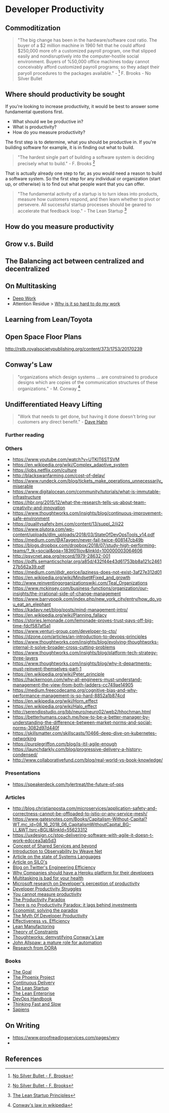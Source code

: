 # Developer Productivity

## Commoditization

> "The big change has been in the hardware/software cost ratio. The buyer of a $2 million machine in 1960 felt that he could afford $250,000 more ofr a customized payroll program, one that slipped easily and nondisruptively into the computer-hostile social environment. Buyers of %50,000 office machines today cannot conceivably afford customized payroll programs; so they adapt their paryoll procedures to the packages available." - [^2] F. Brooks - No Silver Bullet

## Where should productivity be sought

If you're looking to increase productivity, it would be best to answer some fundamental questions first.

* What should we be productive in?
* What is productivity?
* How do you measure productivity?

The first step is to determine, what you should be productive in.
If you're building software for example, it is in finding out what to build.

> "The hardest single part of building a software system is deciding precisely what to build." - F. Brooks [^2]

That is actually already one step to far, as you would need a reason to build a software system.
So the first step for any individual or organization (start up, or otherwise) is to find out what people want that you can offer.

> "The fundamental activity of a startup is to turn ideas into products, measure how customers respond, and then learn whether to pivot or persevere. All successful startup processes should be geared to accelerate that feedback loop." - The Lean Startup [^3]

## How do you measure productivity

## Grow v.s. Build


## The Balancing act between centralized and decentralized

## On Multitasking

* [Deep Work](https://www.amazon.com/Deep-Work-Focused-Success-Distracted/dp/1455586692)
* Attention Residue > [Why is it so hard to do my work](https://www.sciencedirect.com/science/article/pii/S0749597809000399)

## Learning from Lean/Toyota

## Open Space Floor Plans

http://rstb.royalsocietypublishing.org/content/373/1753/20170239

## Conway's Law

> "organizations which design systems ... are constrained to produce designs which are copies of the communication structures of these organizations." - M. Conway [^1]

## Undifferentiated Heavy Lifting

> "Work that needs to get done, but having it done doesn't bring our customers any direct benefit." - [Dave Hahn](https://www.youtube.com/watch?v=UTKIT6STSVM) 

### Further reading

### Others

* https://www.youtube.com/watch?v=UTKIT6STSVM
* https://en.wikipedia.org/wiki/Complex_adaptive_system
* https://jobs.netflix.com/culture
* http://blackswanfarming.com/cost-of-delay/
* https://www.rundeck.com/blog/tickets_make_operations_unnecessarily_miserable
* https://www.digitalocean.com/community/tutorials/what-is-immutable-infrastructure
* https://hbr.org/2015/12/what-the-research-tells-us-about-team-creativity-and-innovation
* https://www.thoughtworks.com/insights/blog/continuous-improvement-safe-environment
* https://qualitysafety.bmj.com/content/13/suppl_2/ii22
* https://www.plutora.com/wp-content/uploads/dlm_uploads/2018/03/StateOfDevOpsTools_v14.pdf
* https://medium.com/@ATavgen/never-fail-twice-608147cb49b
* https://blogs.dropbox.com/dropbox/2018/07/study-high-performing-teams/?_tk=social&oqa=183tl01liov&linkId=100000003064606
* http://psycnet.apa.org/record/1979-28632-001
* https://pdfs.semanticscholar.org/a85d/432f44e43d61753bb8a121c246127b562a39.pdf
* https://medium.com/@dr_eprice/laziness-does-not-exist-3af27e312d01
* https://en.wikipedia.org/wiki/Mindset#Fixed_and_growth
* http://www.reinventingorganizationswiki.com/Teal_Organizations
* https://www.mckinsey.com/business-functions/organization/our-insights/the-irrational-side-of-change-management
* https://www.barrypopik.com/index.php/new_york_city/entry/how_do_you_eat_an_elephant
* https://kadavy.net/blog/posts/mind-management-intro/
* https://en.wikipedia.org/wiki/Planning_fallacy
* https://stories.lemonade.com/lemonade-proves-trust-pays-off-big-time-fdcf587af5a1
* https://www.venturi-group.com/developer-to-cto/
* https://dzone.com/articles/an-introduction-to-devops-principles
* https://www.thoughtworks.com/insights/blog/evolving-thoughtworks-internal-it-solve-broader-cross-cutting-problems
* https://www.thoughtworks.com/insights/blog/platform-tech-strategy-three-layers
* https://www.thoughtworks.com/insights/blog/why-it-departments-must-reinvent-themselves-part-1
* https://en.wikipedia.org/wiki/Peter_principle
* https://hackernoon.com/why-all-engineers-must-understand-management-the-view-from-both-ladders-cc749ae14905
* https://medium.freecodecamp.org/cognitive-bias-and-why-performance-management-is-so-hard-8852a1b874cd
* https://en.wikipedia.org/wiki/Horn_effect
* https://en.wikipedia.org/wiki/Halo_effect
* http://serendipstudio.org/bb/neuro/neuro02/web2/hhochman.html
* https://betterhumans.coach.me/how-to-be-a-better-manager-by-understanding-the-difference-between-market-norms-and-social-norms-3082d97d440f
* https://skillsmatter.com/skillscasts/10466-deep-dive-on-kubernetes-networking
* https://purplegriffon.com/blog/is-itil-agile-enough
* https://launchdarkly.com/blog/progressive-delivery-a-history-condensed/
* http://www.collaborativefund.com/blog/real-world-vs-book-knowledge/

### Presentations

* https://speakerdeck.com/tylertreat/the-future-of-ops


### Articles

* http://blog.christianposta.com/microservices/application-safety-and-correctness-cannot-be-offloaded-to-istio-or-any-service-mesh/
* https://www.gatesnotes.com/Books/Capitalism-Without-Capital?WT.mc_id=08_16_2018_06_CapitalismWithoutCapital_BG-LI_&WT.tsrc=BGLI&linkId=55623312
* https://uxdesign.cc/stop-delivering-software-with-agile-it-doesn-t-work-edccea3ab5d3
* [Concept of Shared Services and beyond](https://medium.com/@mattklein123/the-human-scalability-of-devops-e36c37d3db6a)
* [Introduction to Observability by Weave Net](https://www.weave.works/technologies/monitoring-kubernetes-with-prometheus/#observability-vs-monitoring)
* [Article on the state of Systems Languages](https://blog.usejournal.com/systems-languages-an-experience-report-d008b2b12628)
* [Article on SILO's](https://www.rundeck.com/blog/whats-a-silo-and-why-they-ruin-everything)
* [Blog on Twitter's Engineering Efficiency](http://www.gigamonkeys.com/flowers/)
* [Why Companies should have a Heroku platform for their developers](https://medium.com/@anubhavmishra/why-all-companies-should-have-a-heroku-like-platform-for-their-developers-ee96a6fc6bc0)
* [Multitasking is bad for your health](http://time.com/4737286/multitasking-mental-health-stress-texting-depression/)
* [Microsoft research on Developer's perception of productivity](https://www.microsoft.com/en-us/research/publication/software-developers-perceptions-of-productivity/)
* [Developer Productivity Struggles](https://www.mongodb.com/blog/post/stack-overflow-and-mongodb-research-unveils-developer-productivity-struggles)
* [You cannot measure productivity](https://martinfowler.com/bliki/CannotMeasureProductivity.html)
* [The Productivity Paradox](https://en.wikipedia.org/wiki/Productivity_paradox)
* [There is no Productivity Paradox: it lags behind investments](https://cs.stanford.edu/people/eroberts/cs201/projects/productivity-paradox/lag.html)
* [Economist: solving the paradox](https://www.economist.com/node/375522)
* [The Myth Of Developer Productivity](https://dev9.com/blog-posts/2015/1/the-myth-of-developer-productivity)
* [Effectiveness vs. Efficiency](http://www.insightsquared.com/2013/08/effectiveness-vs-efficiency-whats-the-difference/)
* [Lean Manufactoring](https://en.wikipedia.org/wiki/Lean_manufacturing)
* [Theory of Constraints](https://en.wikipedia.org/wiki/Theory_of_constraints)
* [Thoughtworks: demystifying Conway's Law](https://www.thoughtworks.com/insights/blog/demystifying-conways-law)
* [John Allspaw: a mature role for automation](https://www.kitchensoap.com/2012/09/21/a-mature-role-for-automation-part-i/)
* [Research from DORA](https://devops-research.com/research.html)

### Books

* [The Goal](https://en.wikipedia.org/wiki/The_Goal_(novel))
* [The Phoenix Project](https://www.amazon.com/Phoenix-Project-DevOps-Helping-Business/dp/0988262592)
* [Continuous Delivery](https://www.amazon.com/Continuous-Delivery-Deployment-Automation-Addison-Wesley/dp/0321601912/ref=pd_sim_14_2?_encoding=UTF8&pd_rd_i=0321601912&pd_rd_r=ZD568BK3F8WG61C5M7EJ&pd_rd_w=X19Xz&pd_rd_wg=0nvDe&psc=1&refRID=ZD568BK3F8WG61C5M7EJ)
* [The Lean Startup](https://www.amazon.com/Lean-Startup-Entrepreneurs-Continuous-Innovation/dp/0307887898/ref=pd_sim_14_13?_encoding=UTF8&pd_rd_i=0307887898&pd_rd_r=SRT93T4D0PQ42EMVM0M3&pd_rd_w=YzhGz&pd_rd_wg=ADDPF&psc=1&refRID=SRT93T4D0PQ42EMVM0M3)
* [The Lean Enterprise](https://www.amazon.com/Lean-Enterprise-Performance-Organizations-Innovate/dp/1449368425/ref=pd_sim_14_8?_encoding=UTF8&pd_rd_i=1449368425&pd_rd_r=ZD568BK3F8WG61C5M7EJ&pd_rd_w=X19Xz&pd_rd_wg=0nvDe&psc=1&refRID=ZD568BK3F8WG61C5M7EJ)
* [DevOps Handbook](https://www.amazon.com/DevOps-Handbook-World-Class-Reliability-Organizations/dp/1942788002/ref=pd_bxgy_14_img_2?_encoding=UTF8&pd_rd_i=1942788002&pd_rd_r=SRT93T4D0PQ42EMVM0M3&pd_rd_w=DYLwa&pd_rd_wg=ADDPF&psc=1&refRID=SRT93T4D0PQ42EMVM0M3)
* [Thinking Fast and Slow](https://www.amazon.com/Thinking-Fast-Slow-Daniel-Kahneman-ebook/dp/B005MJFA2W/ref=sr_1_1?s=books&ie=UTF8&qid=1520193959&sr=1-1&keywords=thinking+fast+and+slow)
* [Sapiens](https://www.amazon.com/Sapiens-Humankind-Yuval-Noah-Harari-ebook/dp/B00K7ED54M/ref=pd_sim_351_2?_encoding=UTF8&psc=1&refRID=A1KNY9QCKWPQ94BA248Q)

## On Writing

* https://www.proofreadingservices.com/pages/very
* 

## References

[^1]: [Conway's law in wikipedia](https://en.wikipedia.org/wiki/Conway%27s_law)
[^2]: [No Silver Bullet - F. Brooks](http://faculty.salisbury.edu/~xswang/Research/Papers/SERelated/no-silver-bullet.pdf)
[^3]: [The Lean Startup Principles](http://theleanstartup.com/principles)